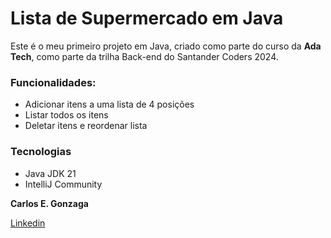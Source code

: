 # Lista de Supermercado em Java

Este é o meu primeiro projeto em Java, criado como parte do curso da **Ada Tech**, como parte da trilha Back-end do Santander Coders 2024.

### Funcionalidades:

- Adicionar itens a uma lista de 4 posições
- Listar todos os itens
- Deletar itens e reordenar lista

### Tecnologias

- Java JDK 21
- IntelliJ Community

**Carlos E. Gonzaga**

[Linkedin](http://linkedin.com/in/carlosegonzaga/)

